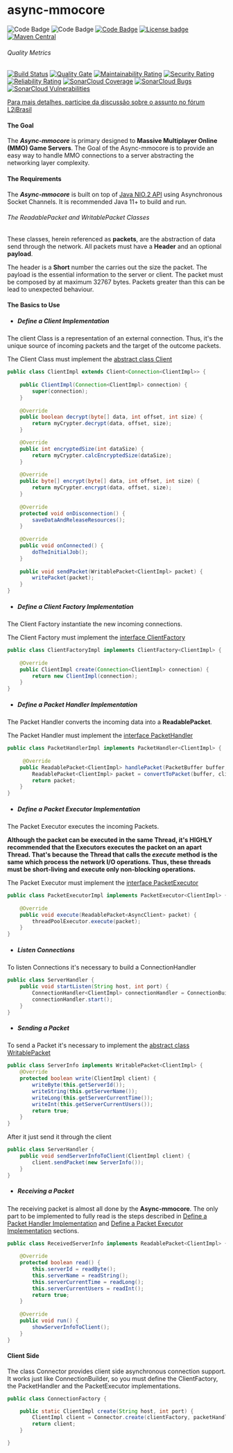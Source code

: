 # async-mmocore
![Code Badge](https://img.shields.io/badge/Project-L2J-red.svg?logo=github&logoColor=white)
![Code Badge](https://img.shields.io/badge/Powered_by-Java_11-lightgray.svg?logo=java&logoColor=white)
[![Code Badge](https://img.shields.io/badge/Versioning-Semantic-green.svg?logo=git&logoColor=white)](https://semver.org/)
[![License badge](https://img.shields.io/badge/license-GPL-blue.svg?logo=gnu&logoColor=white)](https://opensource.org/licenses/AGPL-3.0)
[![Maven Central](https://maven-badges.herokuapp.com/maven-central/io.github.joealisson/async-mmocore/badge.svg)](https://maven-badges.herokuapp.com/maven-central/io.github.joealisson/async-mmocore)

###### Quality Metrics

[![Build Status](https://travis-ci.org/JoeAlisson/async-mmocore.svg?branch=master)](https://travis-ci.org/JoeAlisson/async-mmocore)
[![Quality Gate](https://sonarcloud.io/api/project_badges/measure?project=JoeAlisson_async-mmocore&metric=alert_status)](https://sonarcloud.io/dashboard?id=JoeAlisson_async-mmocore)
[![Maintainability Rating](https://sonarcloud.io/api/project_badges/measure?project=JoeAlisson_async-mmocore&metric=sqale_rating)](https://sonarcloud.io/dashboard?id=JoeAlisson_async-mmocore)
[![Security Rating](https://sonarcloud.io/api/project_badges/measure?project=JoeAlisson_async-mmocore&metric=security_rating)](https://sonarcloud.io/dashboard?id=JoeAlisson_async-mmocore)
[![Reliability Rating](https://sonarcloud.io/api/project_badges/measure?project=JoeAlisson_async-mmocore&metric=reliability_rating)](https://sonarcloud.io/dashboard?id=JoeAlisson_async-mmocore)
[![SonarCloud Coverage](https://sonarcloud.io/api/project_badges/measure?project=JoeAlisson_async-mmocore&metric=coverage)](https://sonarcloud.io/component_measures?id=JoeAlisson_async-mmocore&metric=Coverage)
[![SonarCloud Bugs](https://sonarcloud.io/api/project_badges/measure?project=JoeAlisson_async-mmocore&metric=bugs)](https://sonarcloud.io/component_measures/metric/reliability_rating/list?id=JoeAlisson_async-mmocore)
[![SonarCloud Vulnerabilities](https://sonarcloud.io/api/project_badges/measure?project=JoeAlisson_async-mmocore&metric=vulnerabilities)](https://sonarcloud.io/component_measures/metric/security_rating/list?id=JoeAlisson_async-mmocore)


[Para mais detalhes, participe da discussão sobre o assunto no fórum L2jBrasil](https://www.l2jbrasil.com/index.php?/topic/130598-mmocore-20-ass%C3%ADncrono/)

#### The  Goal

The _**Async-mmocore**_ is primary designed to **Massive Multiplayer Online (MMO) Game Servers**. 
The Goal of the Async-mmocore is to provide an easy way to handle MMO connections to a server abstracting the networking layer complexity.

#### The Requirements 

The _**Async-mmocore**_ is built on top of [Java NIO.2 API](https://openjdk.java.net/projects/nio/) using Asynchronous Socket Channels. It is recommended Java 11+ to build and run.

###### The ReadablePacket and WritablePacket Classes

These classes, herein referenced as **packets**, are the abstraction of data send through the network.
All packets must have a **Header** and an optional **payload**. 

The header is a **Short** number the carries out the size the packet. 
The payload is the essential information to the server or client. The packet must be composed by at maximum 32767 bytes.
Packets greater than this can be lead to unexpected behaviour. 

#### The Basics to Use

* ##### Define a Client Implementation

The client Class is a representation of an external connection. Thus, it's the unique source of incoming packets and the target of the outcome packets.

The Client Class must implement the [abstract class Client](https://github.com/JoeAlisson/async-mmocore/blob/master/src/main/io.github.joealisson.mmocore/io/github/joealisson/mmocore/Client.java) 

```java
public class ClientImpl extends Client<Connection<ClientImpl>> {
    
    public ClientImpl(Connection<ClientImpl> connection) {
        super(connection);
    }
        
    @Override
    public boolean decrypt(byte[] data, int offset, int size) {
        return myCrypter.decrypt(data, offset, size);
    }

    @Override
    public int encryptedSize(int dataSize) {
        return myCrypter.calcEncryptedSize(dataSize);
    }
    
    @Override
    public byte[] encrypt(byte[] data, int offset, int size) {
        return myCrypter.encrypt(data, offset, size);
    }
    
    @Override
    protected void onDisconnection() {
        saveDataAndReleaseResources();
    }
    
    @Override
    public void onConnected() {
        doTheInitialJob();    
    }
    
    public void sendPacket(WritablePacket<ClientImpl> packet) {
        writePacket(packet);
    }
}
```

* ##### Define a Client Factory Implementation

The Client Factory instantiate the new incoming connections. 

The Client Factory must implement the [interface ClientFactory](https://github.com/JoeAlisson/async-mmocore/blob/master/src/main/io.github.joealisson.mmocore/io/github/joealisson/mmocore/ClientFactory.java)

```java
public class ClientFactoryImpl implements ClientFactory<ClientImpl> {
    
    @Override
    public ClientImpl create(Connection<ClientImpl> connection) {
        return new ClientImpl(connection);
    }    
}
``` 

* ##### Define a Packet Handler Implementation

The Packet Handler converts the incoming data into a **ReadablePacket**.

The Packet Handler must implement the [interface PacketHandler](https://github.com/JoeAlisson/async-mmocore/blob/master/src/main/io.github.joealisson.mmocore/io/github/joealisson/mmocore/PacketHandler.java)
```java
public class PacketHandlerImpl implements PacketHandler<ClientImpl> {
    
     @Override
    public ReadablePacket<ClientImpl> handlePacket(PacketBuffer buffer, ClientImpl client) {
        ReadablePacket<ClientImpl> packet = convertToPacket(buffer, client);
        return packet;
    }
}

```

* ##### Define a Packet Executor Implementation

The Packet Executor executes the incoming Packets. 

**Although the packet can be executed in the same Thread, it's HIGHLY recommended that the Executors executes the packet on an apart Thread.
That's because the Thread that calls the _execute_ method is the same which process the network I/O operations. Thus, these threads must be short-living and execute only non-blocking operations.**

The Packet Executor must implement the [interface PacketExecutor](https://github.com/JoeAlisson/async-mmocore/blob/master/src/main/io.github.joealisson.mmocore/io/github/joealisson/mmocore/PacketExecutor.java)

```java
public class PacketExecutorImpl implements PacketExecutor<ClientImpl> {
    
    @Override
    public void execute(ReadablePacket<AsyncClient> packet) { 
        threadPoolExecutor.execute(packet);
    }
}
```  

* ##### Listen Connections

To listen Connections it's necessary to build a ConnectionHandler

```java
public class ServerHandler {
    public void startListen(String host, int port) { 
        ConnectionHandler<ClientImpl> connectionHandler = ConnectionBuilder.create(new InetSocketAddress(host, port), new ClientFactoryImpl(), new PacketHandlerImpl(), new PacketExecutorImpl()).build();
        connectionHandler.start();
    }    
} 

```

* ##### Sending a Packet

To send a Packet it's necessary to implement the [abstract class WritablePacket](https://github.com/JoeAlisson/async-mmocore/blob/master/src/main/io.github.joealisson.mmocore/io/github/joealisson/mmocore/WritablePacket.java)

```java
public class ServerInfo implements WritablePacket<ClientImpl> {
    @Override
    protected boolean write(ClientImpl client) {
        writeByte(this.getServerId());
        writeString(this.getServerName());
        writeLong(this.getServerCurrentTime());
        writeInt(this.getServerCurrentUsers());
        return true;      
    }
}
```
After it just send it through the client

```java
public class ServerHandler {
    public void sendServerInfoToClient(ClientImpl client) {
        client.sendPacket(new ServerInfo());
    }
}
```

* ##### Receiving a Packet

The receiving packet is almost all done by the **Async-mmocore**. The only part to be implemented to fully read is the steps described in [Define a Packet Handler Implementation](#define-a-packet-handler-implementation) and [Define a Packet Executor Implementation](#define-a-packet-executor-implementation) sections.  
```java
public class ReceivedServerInfo implements ReadablePacket<ClientImpl> {
    
    @Override
    protected boolean read() {
        this.serverId = readByte();
        this.serverName = readString();
        this.serverCurrentTime = readLong();
        this.serverCurrentUsers = readInt();
        return true;
    }
    
    @Override
    public void run() {
        showServerInfoToClient();
    }
}
```

#### Client Side

The class Connector provides client side asynchronous connection support. It works just like ConnectionBuilder, so you must define the ClientFactory, the PacketHandler and the PacketExecutor implementations.

```java
public class ConnectionFactory {

    public static ClientImpl create(String host, int port) {
        ClientImpl client = Connector.create(clientFactory, packetHandler, packetExecutor).connect(new InetSocketAddress(host, port));
        return client;
    }

}
```
